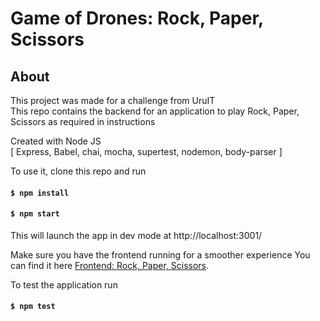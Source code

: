 # Game of Drones: Rock, Paper, Scissors

## About


This project was made for a challenge from UruIT  
This repo contains the backend for an application to play Rock, Paper, Scissors as required in instructions

Created with Node JS  
[ Express, Babel, chai, mocha, supertest, nodemon, body-parser ]

To use it, clone this repo and run

#### `$ npm install`
#### `$ npm start`

This will launch the app in dev mode at http://localhost:3001/

Make sure you have the frontend running for a smoother experience
You can find it here
[Frontend: Rock, Paper, Scissors](https://github.com/JonathanJumper/rps).  

To test the application run  
#### `$ npm test`